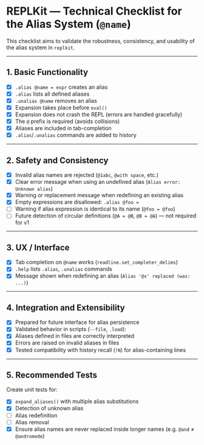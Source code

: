 # REPLKit — Technical Checklist for the Alias System (`@name`)

This checklist aims to validate the robustness, consistency, and usability of the alias system in `replkit`.

---

## 1. Basic Functionality

- [x] `.alias @name = expr` creates an alias
- [x] `.alias` lists all defined aliases
- [x] `.unalias @name` removes an alias
- [x] Expansion takes place before `eval()`
- [x] Expansion does not crash the REPL (errors are handled gracefully)
- [x] The `@` prefix is required (avoids collisions)
- [x] Aliases are included in tab-completion
- [x] `.alias`/`.unalias` commands are added to history

---

## 2. Safety and Consistency

- [x] Invalid alias names are rejected (`@1abc`, `@with space`, etc.)
- [x] Clear error message when using an undefined alias (`Alias error: Unknown alias`)
- [x] Warning or replacement message when redefining an existing alias
- [x] Empty expressions are disallowed: `.alias @foo = `
- [ ] Warning if alias expression is identical to its name (`@foo = @foo`)
- [ ] Future detection of circular definitions (`@A = @B`, `@B = @A`) — not required for v1

---

## 3. UX / Interface

- [x] Tab completion on `@name` works (`readline.set_completer_delims`)
- [x] `.help` lists `.alias`, `.unalias` commands
- [x] Message shown when redefining an alias (`Alias '@x' replaced (was: ...)`)

---

## 4. Integration and Extensibility

- [x] Prepared for future interface for alias persistence
- [x] Validated behavior in scripts (`--file`, `.load`):
- [x] Aliases defined in files are correctly interpreted
- [x] Errors are raised on invalid aliases in files
- [x] Tested compatibility with history recall (`!N`) for alias-containing lines

---

## 5. Recommended Tests

Create unit tests for:

- [x] `expand_aliases()` with multiple alias substitutions
- [x] Detection of unknown alias
- [ ] Alias redefinition
- [ ] Alias removal
- [x] Ensure alias names are never replaced inside longer names (e.g. `@and` ≠ `@andromede`)
